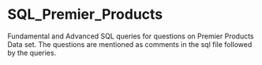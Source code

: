 # SQL_Premier_Products
Fundamental and Advanced SQL queries for questions on Premier Products Data set. The questions  are mentioned as comments in the sql file followed by the queries.
